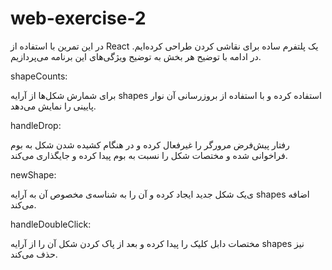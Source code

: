 # web-exercise-2

در این تمرین با استفاده از React یک پلتفرم ساده برای نقاشی کردن طراحی کرده‌ایم. در ادامه با توضیح هر بخش به توضیح ویژگی‌های این برنامه می‌پردازیم.

shapeCounts:

برای شمارش شکل‌ها از آرایه shapes استفاده کرده و با استفاده از بروزرسانی آن نوار پایینی را نمایش می‌دهد.

handleDrop:

رفتار پیش‌فرض مرورگر را غیرفعال کرده و در هنگام کشیده شدن شکل به بوم فراخوانی شده و مختصات شکل را نسبت به بوم پیدا کرده و جایگذاری می‌کند.

newShape:

یک شکل جدید ایجاد کرده و آن را به شناسه‌ی مخصوص آن به آرایه‎‌ی shapes اضافه می‌کند.

handleDoubleClick:

مختصات دابل کلیک را پیدا کرده و بعد از پاک کردن شکل آن را از آرایه shapes نیز حذف می‌کند.



